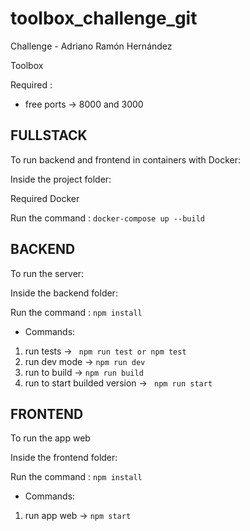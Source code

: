 # toolbox_challenge_git
Challenge - Adriano Ramón Hernández 

Toolbox

Required :

- free ports -> 8000 and 3000
## FULLSTACK
To run backend and frontend in containers with Docker:

Inside the project folder:

Required Docker

Run the command : 
```docker-compose up --build```

## BACKEND
To run the server:

Inside the backend folder:

Run the command : 
``` npm install ``` 

- Commands:

1. run tests -> ``` npm run test or npm test```
2. run dev mode -> ``` npm run dev ```
3. run to build -> ``` npm run build ```
4. run to start builded version -> ``` npm run start```

## FRONTEND
To run the app web 

Inside the frontend folder:

Run the command : 
``` npm install ``` 

- Commands:

1. run app web -> ``` npm start ```


